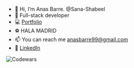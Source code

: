 - 👋 Hi, I’m Anas Barre.   @Sana-Shabeel
- 🌱 Full-stack developer
- 💻 [Portfolio](https://anas-barre.netlify.app/)
- ⚽️ HALA MADRID
- 📫 You can reach me anasbarre99@gmail.com
- 🔹 [LinkedIn](https://www.linkedin.com/in/anas-barre-93303723a/)

![Codewars](https://www.codewars.com/users/Sana-Shabeel/badges/large)
